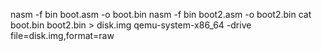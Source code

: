 nasm -f bin boot.asm -o boot.bin
nasm -f bin boot2.asm -o boot2.bin
cat boot.bin boot2.bin > disk.img
qemu-system-x86_64 -drive file=disk.img,format=raw
